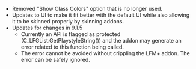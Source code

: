 * Removed "Show Class Colors" option that is no longer used.
* Updates to UI to make it fit better with the default UI while also allowing it to be skinned properly by skinning addons.
* Updates for changes in 9.1.5
  - Currently an API is flagged as protected (C_LFGList.GetPlaystyleString()) and the addon may generate an error related to this function being called.
  - The error cannot be avoided without crippling the LFM+ addon. The error can be safely ignored.
